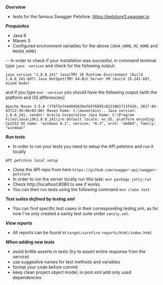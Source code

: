 **_Overview_**

 * tests for the famous Swagger Petstore. https://petstore3.swagger.io
 
 **_Prequisites_**
 
 * Java 8
 * Maven 3
 * Configured environment variables for the above (`JAVA_HOME`, `M2_HOME` and `MAVEN_HOME`)
 
 --  In order to check if your installation was succesful, in command terminal type `java -version` and check for the following output:  

`java version "1.8.0_241"
 Java(TM) SE Runtime Environment (build 1.8.0_241-b07)
 Java HotSpot(TM) 64-Bit Server VM (build 25.241-b07, mixed mode)` 
 
 and if you type `mvn -version` you should have the following output (with the platform and OS differencies)
 
`Apache Maven 3.5.0 (ff8f5e7444045639af65f6095c62210b5713f426; 2017-04-03T22:39:06+03:00)
 Maven home: C:\maven\bin\..
 Java version: 1.8.0_241, vendor: Oracle Corporation
 Java home: C:\Program Files\Java\jdk1.8.0_241\jre
 Default locale: en_US, platform encoding: Cp1252
 OS name: "windows 8.1", version: "6.3", arch: "amd64", family: "windows"`

**_Run tests_**

* In order to run your tests you need to setup the API petstore and run it locally

_`API petstore local setup`_
*  Clone the API repo from here `https://github.com/swagger-api/swagger-petstore`
*  In order to run the server locally run this task: `mvn package jetty:run`
*  Check http://localhost:8080 to see if works 
*  You can then run tests using the following command `mvn clean test`

**_Test suites defined by testng.xml_**

* You can find specific test cases in their corresponding testng.xml, as for now I've only created a sanity test suite under `sanity.xml`.
 
 _**View reports**_
 
 * All reports can be found in `target/surefire-reports/html/index.html`
 
 _**When adding new tests**_
 
 * avoid brittle asserts in tests (try to assert entire response from the service)
 * use suggestive names for test methods and variables
 * format your code before commit
 * keep clean project object model, in pom.xml add only used dependencies
 
 
